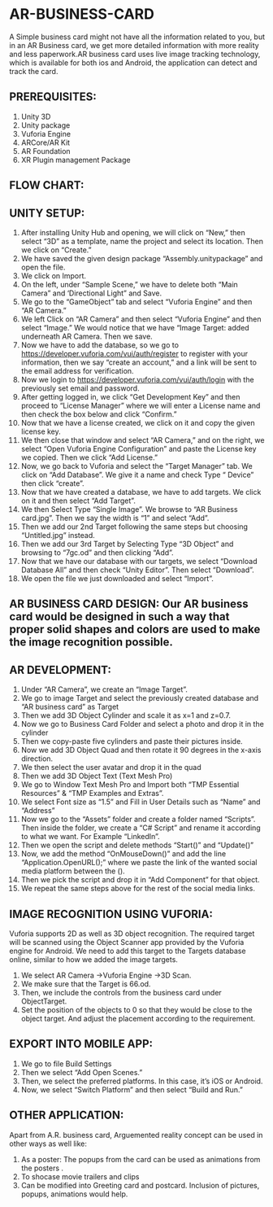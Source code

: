 # AR-BUSINESS-CARD
A Simple business card might not have all the information related to you, but in an AR Business card, we get more detailed information with more reality and less paperwork.AR business card uses live image tracking technology, which is available for both ios and Android, the application can detect and track the card.

## PREREQUISITES:
1. Unity 3D
2. Unity package
3. Vuforia Engine
4. ARCore/AR Kit
5. AR Foundation
6. XR Plugin management Package

## FLOW CHART:
                          
## UNITY SETUP:
1. After installing Unity Hub and opening, we will click on “New,” then select “3D” as a template, name the project and select its location. Then we click on “Create.”
2. We have saved the given design package “Assembly.unitypackage” and open the file.
3. We click on Import.
4. On the left, under “Sample Scene,” we have to delete both “Main Camera” and ‘Directional Light” and Save.
5. We go to the “GameObject” tab and select “Vuforia Engine” and then “AR Camera.”
6. We left Click on “AR Camera” and then select “Vuforia Engine” and then select “Image.” We would notice that we have “Image Target: added underneath AR Camera. Then we save.
7. Now we have to add the database, so we go to https://developer.vuforia.com/vui/auth/register to register with your information, then we say “create an account,” and a link will be sent to the email address for verification. 
8. Now we login to https://developer.vuforia.com/vui/auth/login with the previously set email and password.
9. After getting logged in, we click “Get Development Key” and then proceed to “License Manager” where we will enter a License name and then check the box below and click “Confirm.”
10. Now that we have a license created, we click on it and copy the given license key.
11. We then close that window and select “AR Camera,” and on the right, we select “Open Vuforia Engine Configuration” and paste the License key we copied. Then we click “Add License.”
12. Now, we go back to Vuforia and select the “Target Manager” tab. We click on “Add Database”. We give it a name and check Type “ Device” then click “create”.
13. Now that we have created a database, we have to add targets. We click on it and then select “Add Target”.
14. We then Select Type “Single Image”. We browse to “AR Business card.jpg”. Then we say the width is “1” and select “Add”.
15. Then we add our 2nd Target following the same steps but choosing “Untitled.jpg” instead.
16. Then we add our 3rd Target by Selecting Type “3D Object” and browsing to “7gc.od” and then clicking “Add”.
17. Now that we have our database with our targets, we select “Download Database All” and then check “Unity Editor”. Then select “Download”.
18. We open the file we just downloaded and select “Import”.



## AR BUSINESS CARD DESIGN:  Our AR business card would be designed in such a way that proper solid shapes and colors are used to make the image recognition possible. 
## AR DEVELOPMENT:
1. Under “AR Camera”, we create an “Image Target”.
2. We go to image Target and select the previously created database and “AR business card” as Target
3. Then we add 3D Object  Cylinder and scale it as x=1 and z=0.7.
4. Now we go to Business Card Folder and select a photo and drop it in the cylinder
5. Then we copy-paste five cylinders and paste their pictures inside.
6. Now we add 3D Object  Quad and then rotate it 90 degrees in the x-axis direction.
7. We then select the user avatar and drop it in the quad
8. Then we add 3D Object Text (Text Mesh Pro)
9. We go to Window  Text Mesh Pro and Import both “TMP Essential Resources” & “TMP Examples and Extras”.
10. We select Font size as “1.5” and Fill in User Details such as “Name” and “Address”
11. Now we go to the “Assets” folder and create a folder named “Scripts”. Then inside the folder, we create a “C# Script” and rename it according to what we want. For Example “LinkedIn”.
12. Then we open the script and delete methods “Start()” and “Update()”
13. Now, we add the method “OnMouseDown()” and add the line “Application.OpenURL();” where we paste the link of the wanted social media platform between the ().
14. Then we pick the script and drop it in “Add Component” for that object.
15. We repeat the same steps above for the rest of the social media links.
 
## IMAGE RECOGNITION USING VUFORIA:
Vuforia supports 2D as well as 3D object recognition. The required target will be scanned using the Object Scanner app provided by the Vuforia engine for Android. We need to add this target to the Targets database online, similar to how we added the image targets.
1. We select AR Camera ->Vuforia Engine ->3D Scan.
2. We make sure that the Target is 66.od.
3. Then, we include the controls from the business card under ObjectTarget.
4. Set the position of the objects to 0 so that they would be close to the object target. And adjust the placement according to the requirement.

## EXPORT INTO MOBILE APP:
1. We go to file  Build Settings
2. Then we select “Add Open Scenes.”
3. Then, we select the preferred platforms. In this case, it’s iOS or Android.
4. Now, we select “Switch Platform” and then select “Build and Run.”

## OTHER APPLICATION:
Apart from A.R. business card, Arguemented reality concept can be used in other ways as well like:
1. As a poster: The popups from the card can be used as animations from the posters .
2. To shocase movie trailers and clips 
3. Can be modified into Greeting card and postcard. Inclusion  of pictures, popups, animations would help.
